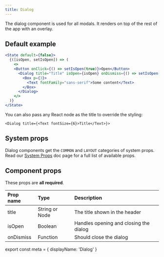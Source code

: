 ```yaml
---
title: Dialog
---
```


The dialog component is used for all modals. It renders on top of the rest of the app with an overlay.

## Default example

```.jsx
<State default={false}>
  {([isOpen, setIsOpen]) => (
    <>
    <Button onClick={() => setIsOpen(true)}>Open</Button>
      <Dialog title="Title" isOpen={isOpen} onDismiss={() => setIsOpen(false)}>
        <Box p={3}>
          <Text fontFamily="sans-serif">Some content</Text>
        </Box>
      </Dialog>
    </>
  )}
</State>
```

You can also pass any React node as the title to override the styling:

```JS
<Dialog title={<Text fontSize={6}>Title</Text>}>
```

## System props

Dialog components get the `COMMON` and `LAYOUT` categories of system props. Read our [System Props](/components/docs/system-props) doc page for a full list of available props.

## Component props

These props are **all required**.

| Prop name | Type | Description |
| :- | :- | :- |
| title | String or Node | The title shown in the header |
| isOpen | Boolean | Handles opening and closing the dialog |
| onDismiss | Function | Should close the dialog |

export const meta = {
  displayName: 'Dialog'
}

